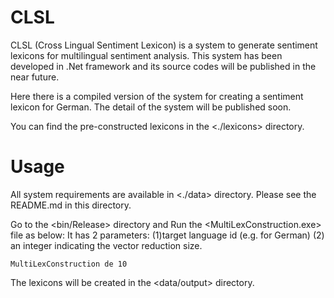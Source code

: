 # CLSL
CLSL (Cross Lingual Sentiment Lexicon) is a system to generate sentiment lexicons for multilingual sentiment analysis.
This system has been developed in .Net framework and its source codes will be published in the near future.

Here there is a compiled version of the system for creating a sentiment lexicon for German. The detail of the system will be published soon.

You can find the pre-constructed lexicons in the <./lexicons> directory.

# Usage
All system requirements are available in <./data> directory. Please see the README.md in this directory.  

Go to the <bin/Release> directory and Run the <MultiLexConstruction.exe> file as below:
It has 2 parameters: (1)target language id (e.g. <de> for German) (2) an integer indicating the vector reduction size. 

```
MultiLexConstruction de 10
```
The lexicons will be created in the <data/output> directory. 
 